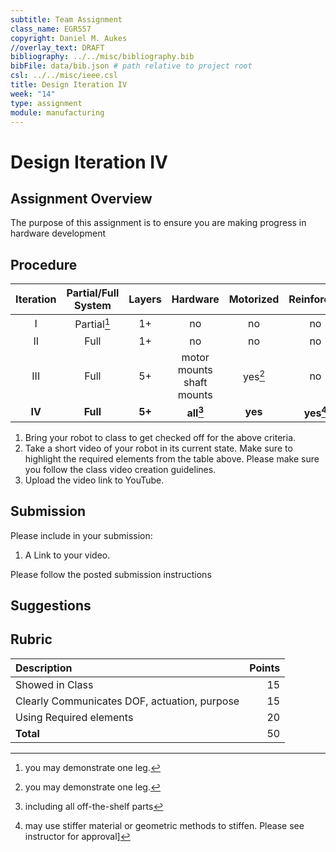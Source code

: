 ```yaml
---
subtitle: Team Assignment
class_name: EGR557
copyright: Daniel M. Aukes
//overlay_text: DRAFT
bibliography: ../../misc/bibliography.bib
bibFile: data/bib.json # path relative to project root
csl: ../../misc/ieee.csl
title: Design Iteration IV
week: "14"
type: assignment
module: manufacturing
---
```


# Design Iteration IV

## Assignment Overview

The purpose of this assignment is to ensure you are making progress in hardware development

## Procedure

| Iteration | Partial/Full System | Layers |           Hardware           | Motorized |  Reinforced  |       Data       |
|:---------:|:-------------------:|:------:|:----------------------------:|:---------:|:------------:|:----------------:|
|     I     |    Partial[^f2]     |   1+   |              no              |    no     |      no      |   qualitative    |
|    II     |        Full         |   1+   |              no              |    no     |      no      |   qualitative    |
|    III    |        Full         |   5+   | motor mounts<br>shaft mounts | yes[^f2]  |      no      | **qualitative**  |
|  **IV**   |      **Full**       | **5+** |         **all[^f0]**         |  **yes**  | **yes[^f1]** | **quantitative** |

1. Bring your robot to class to get checked off for the above criteria.
1. Take a short video of your robot in its current state.  Make sure to highlight  the  required elements from the table above.  Please make sure you follow the class video creation guidelines.
1. Upload the video link to YouTube.

## Submission

Please include in your submission:

1. A Link to your video.

Please follow the posted submission instructions

## Suggestions

## Rubric

| Description                                  | Points |
|:---------------------------------------------|-------:|
| Showed in Class                              |     15 |
| Clearly Communicates DOF, actuation, purpose |     15 |
| Using Required elements                      |     20 |
| **Total**                                    |     50 |


<!--
| Checkoff    |        |
| Video(s)    |        |
-->
[^f0]: including all off-the-shelf parts
[^f1]: may use stiffer material or geometric methods to stiffen.  Please see instructor for approval]
[^f2]: you may demonstrate one leg.